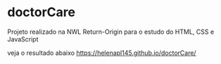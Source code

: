 # doctorCare
Projeto realizado na NWL Return-Origin para o estudo do HTML, CSS e JavaScript

veja o resultado abaixo
https://helenapl145.github.io/doctorCare/
